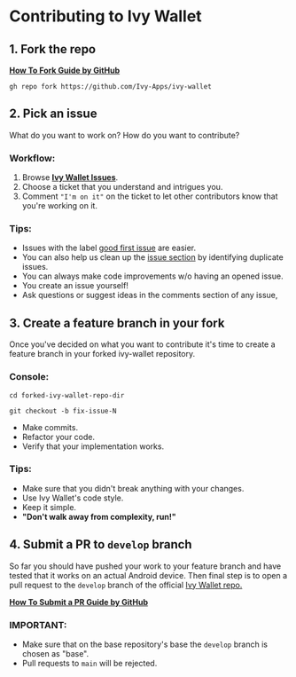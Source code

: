 # Contributing to Ivy Wallet

## 1. Fork the repo

**[How To Fork Guide by GitHub](https://docs.github.com/en/get-started/quickstart/fork-a-repo)**

`gh repo fork https://github.com/Ivy-Apps/ivy-wallet`

## 2. Pick an issue

What do you want to work on? How do you want to contribute?

### Workflow:

1. Browse **[Ivy Wallet Issues](https://github.com/Ivy-Apps/ivy-wallet/issues)**.
2. Choose a ticket that you understand and intrigues you.
3. Comment `"I'm on it"` on the ticket to let other contributors know that you're working on it.

### Tips:

- Issues with the
  label [good first issue](https://github.com/Ivy-Apps/ivy-wallet/issues?q=is%3Aissue+is%3Aopen+label%3A%22good+first+issue%22)
  are easier.
- You can also help us clean up the [issue section](https://github.com/Ivy-Apps/ivy-wallet/issues) by identifying duplicate issues.
- You can always make code improvements w/o having an opened issue.
- You create an issue yourself!
- Ask questions or suggest ideas in the comments section of any issue,

## 3. Create a feature branch in your fork

Once you've decided on what you want to contribute it's time to create a feature branch in your forked ivy-wallet
repository.

### Console:

`cd forked-ivy-wallet-repo-dir`

`git checkout -b fix-issue-N`

- Make commits.
- Refactor your code.
- Verify that your implementation works.

### Tips:

- Make sure that you didn't break anything with your changes.
- Use Ivy Wallet's code style.
- Keep it simple.
- **"Don't walk away from complexity, run!"**

## 4. Submit a PR to `develop` branch

So far you should have pushed your work to your feature branch and have tested that it works on an actual Android
device. Then final step is to open a pull request to the `develop` branch of the
official [Ivy Wallet repo.](https://github.com/Ivy-Apps/ivy-wallet/pulls)

**[How To Submit a PR Guide by GitHub](https://docs.github.com/en/pull-requests/collaborating-with-pull-requests/proposing-changes-to-your-work-with-pull-requests/creating-a-pull-request-from-a-fork)**

### IMPORTANT:

- Make sure that on the base repository's base the `develop` branch is chosen as "base".
- Pull requests to `main` will be rejected.
